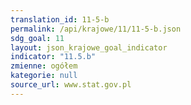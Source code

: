 ```yaml
---
translation_id: 11-5-b
permalink: /api/krajowe/11/11-5-b.json
sdg_goal: 11
layout: json_krajowe_goal_indicator
indicator: "11.5.b"
zmienne: ogółem
kategorie: null
source_url: www.stat.gov.pl
---
```

